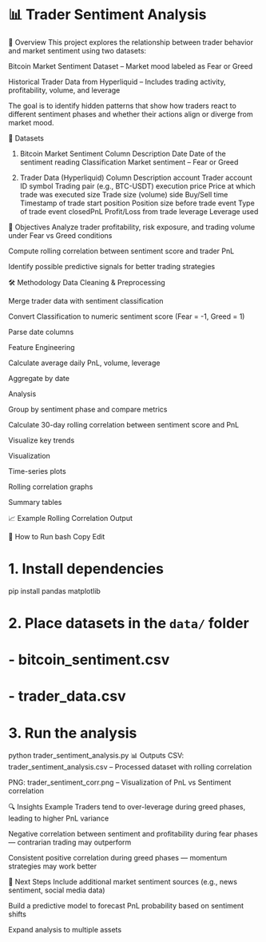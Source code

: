 # 📊 Trader Sentiment Analysis

📌 Overview
This project explores the relationship between trader behavior and market sentiment using two datasets:

Bitcoin Market Sentiment Dataset – Market mood labeled as Fear or Greed

Historical Trader Data from Hyperliquid – Includes trading activity, profitability, volume, and leverage

The goal is to identify hidden patterns that show how traders react to different sentiment phases and whether their actions align or diverge from market mood.

📂 Datasets
1. Bitcoin Market Sentiment
Column	Description
Date	Date of the sentiment reading
Classification	Market sentiment – Fear or Greed

2. Trader Data (Hyperliquid)
Column	Description
account	Trader account ID
symbol	Trading pair (e.g., BTC-USDT)
execution price	Price at which trade was executed
size	Trade size (volume)
side	Buy/Sell
time	Timestamp of trade
start position	Position size before trade
event	Type of trade event
closedPnL	Profit/Loss from trade
leverage	Leverage used

🎯 Objectives
Analyze trader profitability, risk exposure, and trading volume under Fear vs Greed conditions

Compute rolling correlation between sentiment score and trader PnL

Identify possible predictive signals for better trading strategies

🛠️ Methodology
Data Cleaning & Preprocessing

Merge trader data with sentiment classification

Convert Classification to numeric sentiment score (Fear = -1, Greed = 1)

Parse date columns

Feature Engineering

Calculate average daily PnL, volume, leverage

Aggregate by date

Analysis

Group by sentiment phase and compare metrics

Calculate 30-day rolling correlation between sentiment score and PnL

Visualize key trends

Visualization

Time-series plots

Rolling correlation graphs

Summary tables

📈 Example Rolling Correlation Output

📜 How to Run
bash
Copy
Edit
# 1. Install dependencies
pip install pandas matplotlib

# 2. Place datasets in the `data/` folder
#    - bitcoin_sentiment.csv
#    - trader_data.csv

# 3. Run the analysis
python trader_sentiment_analysis.py
📊 Outputs
CSV: trader_sentiment_analysis.csv – Processed dataset with rolling correlation

PNG: trader_sentiment_corr.png – Visualization of PnL vs Sentiment correlation

🔍 Insights Example
Traders tend to over-leverage during greed phases, leading to higher PnL variance

Negative correlation between sentiment and profitability during fear phases — contrarian trading may outperform

Consistent positive correlation during greed phases — momentum strategies may work better

📌 Next Steps
Include additional market sentiment sources (e.g., news sentiment, social media data)

Build a predictive model to forecast PnL probability based on sentiment shifts

Expand analysis to multiple assets

